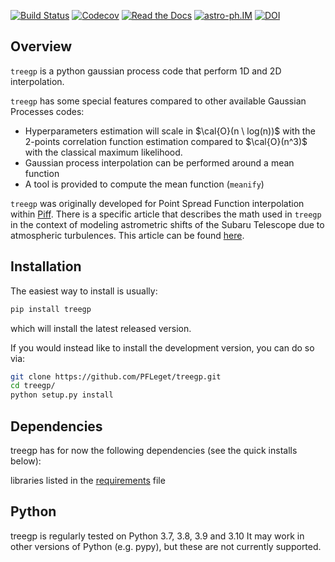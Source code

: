 [![Build Status](https://github.com/PFLeget/treegp/actions/workflows/test_treegp.yaml/badge.svg)](https://github.com/PFLeget/treegp/actions)
[![Codecov](https://codecov.io/gh/PFLeget/treegp/branch/master/graph/badge.svg)](https://codecov.io/gh/PFLeget/treegp)
[![Read the Docs](https://readthedocs.org/projects/treegp/badge/?version=latest)](https://treegp.readthedocs.io/en/latest/?badge=latest)
[![astro-ph.IM](https://img.shields.io/badge/astro--ph.IM-2103.09881-red)](https://arxiv.org/abs/2103.09881)
[![DOI](https://img.shields.io/badge/DOI-10.1051%2F0004--6361%2F202140463-blue.svg)](https://doi.org/10.1051/0004-6361/202140463)

## Overview

`treegp` is a python gaussian process code that perform 1D and 2D interpolation.

`treegp` has some special features compared to other available Gaussian Processes codes:

- Hyperparameters estimation will scale in $\cal{O}(n \ log(n))$ with the 2-points correlation function estimation compared to $\cal{O}(n^3)$ with the classical maximum likelihood.
- Gaussian process interpolation can be performed around a mean function
- A tool is provided to compute the mean function (`meanify`)

`treegp` was originally developed for Point Spread Function interpolation within [Piff](https://github.com/rmjarvis/Piff). There is a specific article that describes the math used in `treegp` in the context of modeling astrometric shifts of the Subaru Telescope due to atmospheric turbulences. This article can be found [here](	https://doi.org/10.1051/0004-6361/202140463).

## Installation

The easiest way to install is usually:

```bash
pip install treegp
```

which will install the latest released version.

If you would instead like to install the development version, you can do so via:

```bash
git clone https://github.com/PFLeget/treegp.git
cd treegp/
python setup.py install
```

## Dependencies

treegp has for now the following dependencies (see the quick installs below):

libraries listed in the [requirements](requirements.txt) file

## Python

treegp is regularly tested on Python 3.7, 3.8, 3.9 and 3.10 It may work in other versions of Python (e.g. pypy), but these are not currently supported.
